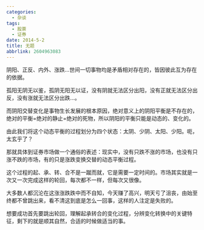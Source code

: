 ```yaml
---
categories:
  - 杂谈
tags:
  - 股票
  - 证券
date: 2014-5-2
title: 无题
abbrlink: 2604963083
---
```


阴阳、正反、内外、涨跌...世间一切事物均是矛盾相对存在的，皆因彼此互为存在的依据。

孤阳无阴无以鉴，孤阴无阳无以证，没有阴就无法区分出阳，没有正就无法区分出反，没有涨就无法区分出跌...。

而阴阳交替变化是事物生长发展的根本原因，绝对意义上的阴阳平衡是不存在的，绝对的平衡=绝对的静止=绝对的死物，所以阴阳的平衡只能是动态的、变化的。

由此我们将这个动态平衡的过程划分为四个状态：太阴、少阴、太阳、少阳。呃，太玄乎了？

那就具体到证券市场做一个通俗的表述：现实中，没有只跌不涨的市场，也没有只涨不跌的市场，有的只是涨跌变换交替的动态平衡过程。

这个过程的起、承、转、合不是一蹴而就，它是需要一定时间的。市场其实就是一次又一次完成这样的轮回，每次都不一样，但每次又很像。

大多数人都沉沦在这涨涨跌跌中而不自知，今天赚了高兴，明天亏了沮丧，由始至终都不曾跳出来，看不清这到底是怎么一回事，这样的人注定是失败的。

想要成功首先要跳出轮回，理解起承转合的变化过程，分辨变化转换中的关键特征，剩下的就是顺其自然，合适的时候做适当的事。